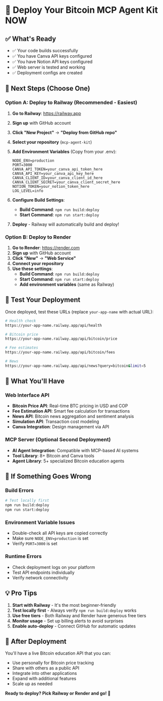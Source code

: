 # 🚀 Deploy Your Bitcoin MCP Agent Kit NOW

## ✅ What's Ready
- ✅ Your code builds successfully 
- ✅ You have Canva API keys configured
- ✅ You have Notion API keys configured  
- ✅ Web server is tested and working
- ✅ Deployment configs are created

## 🎯 Next Steps (Choose One)

### Option A: Deploy to Railway (Recommended - Easiest)

1. **Go to Railway**: https://railway.app
2. **Sign up** with GitHub account
3. **Click "New Project"** → **"Deploy from GitHub repo"**
4. **Select your repository** (`mcp-agent-kit`)

5. **Add Environment Variables** (Copy from your .env):
   ```
   NODE_ENV=production
   PORT=3000
   CANVA_API_TOKEN=your_canva_api_token_here
   CANVA_API_KEY=your_canva_api_key_here
   CANVA_CLIENT_ID=your_canva_client_id_here
   CANVA_CLIENT_SECRET=your_canva_client_secret_here
   NOTION_TOKEN=your_notion_token_here
   LOG_LEVEL=info
   ```

6. **Configure Build Settings**:
   - **Build Command**: `npm run build:deploy`
   - **Start Command**: `npm run start:deploy`

7. **Deploy** - Railway will automatically build and deploy!

### Option B: Deploy to Render

1. **Go to Render**: https://render.com  
2. **Sign up** with GitHub account
3. **Click "New"** → **"Web Service"**
4. **Connect your repository**
5. **Use these settings**:
   - **Build Command**: `npm run build:deploy`
   - **Start Command**: `npm run start:deploy`
   - **Add environment variables** (same as Railway)

## 🧪 Test Your Deployment

Once deployed, test these URLs (replace `your-app-name` with actual URL):

```bash
# Health check
https://your-app-name.railway.app/api/health

# Bitcoin price
https://your-app-name.railway.app/api/bitcoin/price

# Fee estimates  
https://your-app-name.railway.app/api/bitcoin/fees

# News
https://your-app-name.railway.app/api/news?query=bitcoin&limit=5
```

## 🎉 What You'll Have

### Web Interface API
- **Bitcoin Price API**: Real-time BTC pricing in USD and COP
- **Fee Estimation API**: Smart fee calculation for transactions
- **News API**: Bitcoin news aggregation and sentiment analysis
- **Simulation API**: Transaction cost modeling
- **Canva Integration**: Design management via API

### MCP Server (Optional Second Deployment)
- **AI Agent Integration**: Compatible with MCP-based AI systems
- **Tool Library**: 8+ Bitcoin and Canva tools
- **Agent Library**: 5+ specialized Bitcoin education agents

## 🔧 If Something Goes Wrong

### Build Errors
```bash
# Test locally first
npm run build:deploy
npm run start:deploy
```

### Environment Variable Issues
- Double-check all API keys are copied correctly
- Make sure `NODE_ENV=production` is set
- Verify `PORT=3000` is set

### Runtime Errors
- Check deployment logs on your platform
- Test API endpoints individually
- Verify network connectivity

## 💡 Pro Tips

1. **Start with Railway** - It's the most beginner-friendly
2. **Test locally first** - Always verify `npm run build:deploy` works
3. **Use free tiers** - Both Railway and Render have generous free tiers
4. **Monitor usage** - Set up billing alerts to avoid surprises
5. **Enable auto-deploy** - Connect GitHub for automatic updates

## 📱 After Deployment

You'll have a live Bitcoin education API that you can:
- Use personally for Bitcoin price tracking
- Share with others as a public API
- Integrate into other applications
- Expand with additional features
- Scale up as needed

**Ready to deploy? Pick Railway or Render and go! 🚀**
